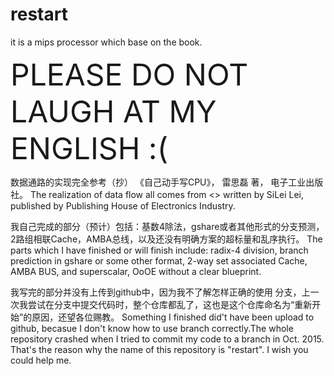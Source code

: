 # restart
it is a mips processor which base on the book.

<font size = 32>PLEASE DO NOT LAUGH AT MY ENGLISH :( </font>

数据通路的实现完全参考（抄） 《自己动手写CPU》， 雷思磊 著， 电子工业出版社。
The realization of data flow all comes from <<Write a CPU by Yourself>> written by SiLei Lei, published by Publishing House of Electronics Industry.

我自己完成的部分（预计）包括：基数4除法，gshare或者其他形式的分支预测，2路组相联Cache，AMBA总线，以及还没有明确方案的超标量和乱序执行。
The parts which I have finished or will finish include: radix-4 division, branch prediction in gshare or some other format, 2-way set associated Cache, AMBA BUS, and superscalar, OoOE without a clear blueprint.

我写完的部分并没有上传到github中，因为我不了解怎样正确的使用 分支，上一次我尝试在分支中提交代码时，整个仓库都乱了，这也是这个仓库命名为“重新开始”的原因，还望各位赐教。
Something I finished did't have been upload to github, becasue I don't know how to use branch correctly.The whole repository crashed when I tried to commit my code to a branch in Oct. 2015. That's the reason why the name of this repository is "restart". I wish you could help me.


